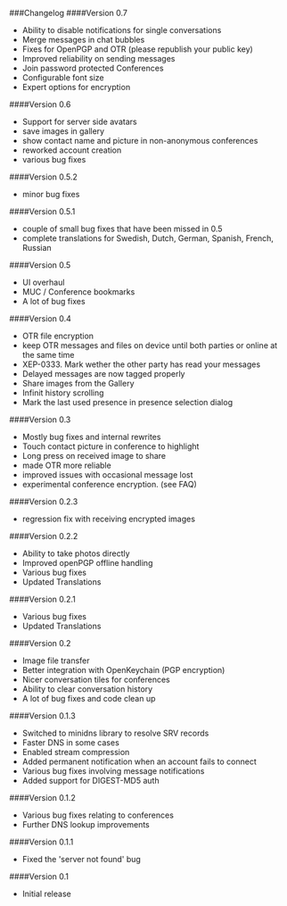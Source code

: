 ###Changelog
####Version 0.7
* Ability to disable notifications for single conversations
* Merge messages in chat bubbles
* Fixes for OpenPGP and OTR (please republish your public key)
* Improved reliability on sending messages
* Join password protected Conferences
* Configurable font size
* Expert options for encryption

####Version 0.6
* Support for server side avatars
* save images in gallery
* show contact name and picture in non-anonymous conferences
* reworked account creation
* various bug fixes

####Version 0.5.2
* minor bug fixes

####Version 0.5.1
* couple of small bug fixes that have been missed in 0.5
* complete translations for Swedish, Dutch, German, Spanish, French, Russian

####Version 0.5
* UI overhaul
* MUC / Conference bookmarks
* A lot of bug fixes

####Version 0.4
* OTR file encryption
* keep OTR messages and files on device until both parties or online at the same time
* XEP-0333. Mark wether the other party has read your messages
* Delayed messages are now tagged properly
* Share images from the Gallery
* Infinit history scrolling
* Mark the last used presence in presence selection dialog

####Version 0.3
* Mostly bug fixes and internal rewrites
* Touch contact picture in conference to highlight
* Long press on received image to share
* made OTR more reliable
* improved issues with occasional message lost
* experimental conference encryption. (see FAQ)

####Version 0.2.3
* regression fix with receiving encrypted images

####Version 0.2.2
* Ability to take photos directly
* Improved openPGP offline handling
* Various bug fixes
* Updated Translations

####Version 0.2.1
* Various bug fixes
* Updated Translations

####Version 0.2
* Image file transfer
* Better integration with OpenKeychain (PGP encryption)
* Nicer conversation tiles for conferences
* Ability to clear conversation history
* A lot of bug fixes and code clean up

####Version 0.1.3
* Switched to minidns library to resolve SRV records
* Faster DNS in some cases
* Enabled stream compression
* Added permanent notification when an account fails to connect
* Various bug fixes involving message notifications
* Added support for DIGEST-MD5 auth

####Version 0.1.2
* Various bug fixes relating to conferences
* Further DNS lookup improvements

####Version 0.1.1
* Fixed the 'server not found' bug

####Version 0.1
* Initial release
